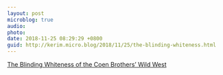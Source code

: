 ```yaml
---
layout: post
microblog: true
audio: 
photo: 
date: 2018-11-25 08:29:29 +0800
guid: http://kerim.micro.blog/2018/11/25/the-blinding-whiteness.html
---
```

[The Blinding Whiteness of the Coen Brothers’ Wild West](https://www.google.com/amp/s/splinternews.com/the-blinding-whiteness-of-the-coen-brothers-wild-west-1830565330/amp)
